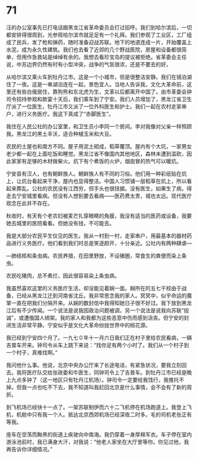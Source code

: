 # 71

汪的办公室事先已打电话跟黑龙江省革命委员会打过招呼。我们到哈尔滨后，一切都安排得很周到，光参观哈尔滨市就足足有一个礼拜。我们参观了工业区，工厂组成了民兵，发了枪和弹药，随时准备迎战苏联。地下的地道连成一片，开始覆盖上水泥，成为永久性建筑。我们也去看了近郊的几个野战医院，房屋和设备都很简单，但用作急救站是绰绰有余的。我想去看珍宝岛的提议被拒绝。省革委会主任说，中苏边界仍然有时有小型冲突，战争的气氛很浓，还是不要去的好。

从哈尔滨又乘火车到牡丹江市。这是一个小城市，但是很整洁安静。我们在镜泊湖住了一夜。这是一串湖泊连在一起，景色宜人。当地人告诉我，文化大革命前，这里还有些白俄居住，靠狗熊和东北虎为生，文革以后都离开中国了。由市革委会钟司令招持参观和款宴十天后，我们乘车到了宁安。我们人员增加了，黑龙江省卫生厅派了一位医生，牡丹江市又派了一位外科医生和护士。我们一起在农村走家串户，进行义务医疗。我这下真成了“赤脚医生”。

我住在人民公社的办公室里，和卫生员小李同一个房间。李对我像对父亲一样照顾我。黑龙江的黑土丰沃，适合种植玉米和大豆。

农民的土屋也和南方不同。屋子用泥土砌成，稻草覆顶。屋内有个大坑，一家男女老少都一起在上面吃饭和睡觉。黑龙江省不像国内其他地区，森林未遭到滥砍，因此家家有足够的木材做柴火。炕下有个煮饭的火炉，烟囱冒的热气可以暖炕。

宁安县有汉人，也有朝鲜族人。朝鲜族人有不同的习俗。他们用一种彩纸贴在炕上，让炕台看起来干净，屋内也显得整洁。中国人习惯铺一层稻草在炕上，所以看起来葬乱。公社的农民没有江西穷，但手头也很拮据。没有医生，如果生了病，得走去宁安城里看病。但没有人想到要去看病——医药费太贵，城也太远。现代医疗观念在此并不存在。

秋收时，有天有个老农妇被麦芒扎穿眼睛的角膜，我没有适当的医药或设备，我要她去城里的医院看看。但她没有钱，不可能去。

我是大部分农民平生仅见的医生。我从一村到一村，走家串户，用最基本的器材药品进行义务医疗。他们看到我们时总是笑逐颜开，十分亲近。公社内有两种肆虐—

—肺结核和条虫病。农民养猎，在田里野放，不设猪圈，常食生的粪便而染上条虫。

农民吃猪肉，总不煮烂，因此很容易染上条虫病。

我虽然喜欢这里的义务医疗生活，却没能见着娴一面。娴所在的五七干校由于战备，已经从黑龙江迁到河南省沈丘。我非常思念我的家人。冥冥中，似乎命运的魔掌一直在把我们分隔开来。从娴的数封信中我得知她日子很不好过。我下放到黑龙江后有不少传闻。一个说法是说我因政治问题被调，另一个说法是说我向苏联“投诚”，或遭俄国人绑架。我的家人和我都为这些恶意中伤而感到沮丧。但宁安的封闭生活非常平静。宁安似乎是文化大革命纷拢世界中的桃花源。

我已经到宁安四个月了。一九七０年十一月六日我们正在村子里给农民看病，一辆吉普车开来。钟司令从车上跳下来说：“找你足有两个小时了。我们从一个村子到一个村子，真难找啊。”

我问他什么事。他说，北京中央办公厅来了长途电话，有紧急状况，要我立刻回去。我将医疗队交给张政委和牛医生，同钟司令上了吉普车。到牡丹江市已经是晚上九点多钟了（这一地区只有牡丹江机场）。钟司令一定要给我饯行，我推托不掉。但我一点也吃不下去，我不知道叫我赶回北京是什么事情，会不会有了新的周折。

到飞机场已经快十一点了。一架苏联制伊而六十二飞机停在机场跑道上。我登上飞机，机舱中只有我一个人。抵达北京西郊机场已经深夜二时多。毛的司机老张正有等我。

座车在空荡而黝黑的街道上疾驶向中南海。我仍穿着一身厚棉军衣。车子停在室内游泳池前时，我已满身大汗，对我说：“他老人家坐在大厅里等你。你见过他，我再告诉你详细情况。”
